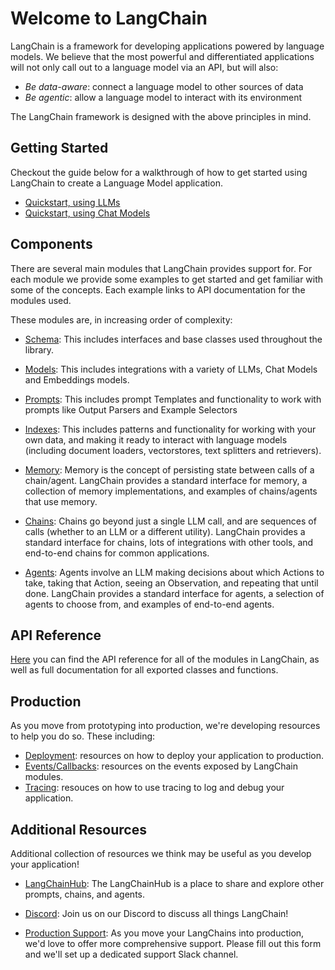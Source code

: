# Welcome to LangChain

LangChain is a framework for developing applications powered by language models. We believe that the most powerful and
differentiated applications will not only call out to a language model via an API, but will also:

- _Be data-aware_: connect a language model to other sources of data
- _Be agentic_: allow a language model to interact with its environment

The LangChain framework is designed with the above principles in mind.

## Getting Started

Checkout the guide below for a walkthrough of how to get started using LangChain to create a Language Model application.

- [Quickstart, using LLMs](./getting-started/guide-llm.mdx)
- [Quickstart, using Chat Models](./getting-started/guide-chat.mdx)

## Components

There are several main modules that LangChain provides support for. For each module we provide some examples to get
started and get familiar with some of the concepts. Each example links to API documentation for the modules used.

These modules are, in increasing order of complexity:

- [Schema](./modules/schema/): This includes interfaces and base classes used throughout the library.

- [Models](./modules/models/): This includes integrations with a variety of LLMs, Chat Models and Embeddings models.

- [Prompts](./modules/prompts/): This includes prompt Templates and functionality to work with prompts like Output
  Parsers and Example Selectors

- [Indexes](./modules/indexes/): This includes patterns and functionality for working with your own data, and making it
  ready to interact with language models (including document loaders, vectorstores, text splitters and retrievers).

- [Memory](./modules/memory/): Memory is the concept of persisting state between calls of a chain/agent. LangChain
  provides a standard interface for memory, a collection of memory implementations, and examples of chains/agents that
  use memory.

- [Chains](./modules/chains/): Chains go beyond just a single LLM call, and are sequences of calls (whether to an LLM or
  a different utility). LangChain provides a standard interface for chains, lots of integrations with other tools, and
  end-to-end chains for common applications.

- [Agents](./modules/agents/): Agents involve an LLM making decisions about which Actions to take, taking that Action,
  seeing an Observation, and repeating that until done. LangChain provides a standard interface for agents, a selection
  of agents to choose from, and examples of end-to-end agents.

## API Reference

[Here](./api/) you can find the API reference for all of the modules in LangChain, as well as full documentation for all
exported classes and functions.

## Production

As you move from prototyping into production, we're developing resources to help you do so.
These including:

- [Deployment](./production/deployment): resources on how to deploy your application to production.
- [Events/Callbacks](./production/callbacks): resources on the events exposed by LangChain modules.
- [Tracing](./production/tracing): resouces on how to use tracing to log and debug your application.

## Additional Resources

Additional collection of resources we think may be useful as you develop your application!

- [LangChainHub](https://github.com/hwchase17/langchain-hub): The LangChainHub is a place to share and explore other
  prompts, chains, and agents.

- [Discord](https://discord.gg/6adMQxSpJS): Join us on our Discord to discuss all things LangChain!

- [Production Support](https://forms.gle/57d8AmXBYp8PP8tZA): As you move your LangChains into production, we'd love to
  offer more comprehensive support. Please fill out this form and we'll set up a dedicated support Slack channel.
